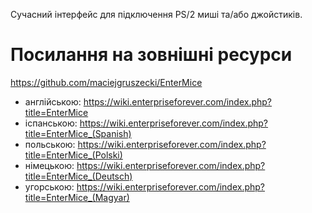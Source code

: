 Сучасний інтерфейс для підключення PS/2 миші та/або джойстиків.

# Посилання на зовнішні ресурси

https://github.com/maciejgruszecki/EnterMice

- англійською: https://wiki.enterpriseforever.com/index.php?title=EnterMice
- іспанською: https://wiki.enterpriseforever.com/index.php?title=EnterMice_(Spanish)
- польською: https://wiki.enterpriseforever.com/index.php?title=EnterMice_(Polski)
- німецькою: https://wiki.enterpriseforever.com/index.php?title=EnterMice_(Deutsch)
- угорською: https://wiki.enterpriseforever.com/index.php?title=EnterMice_(Magyar)